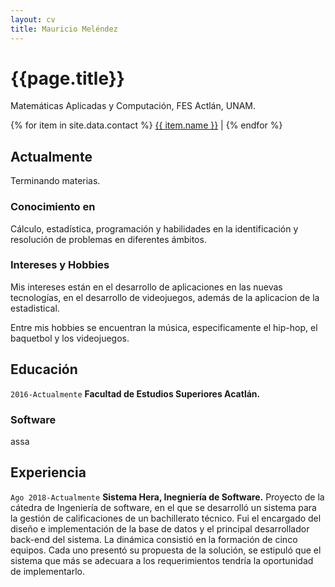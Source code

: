 ```yaml
---
layout: cv
title: Mauricio Meléndez
---
```

# {{page.title}}
Matemáticas Aplicadas y Computación, FES Actlán, UNAM.

<div id="webaddress">
{% for item in site.data.contact %}
  <a href="{{ item.link }}">{{ item.name }}</a> |
{% endfor %}
</div>

## Actualmente

Terminando materias.

### Conocimiento en

Cálculo, estadística, programación y habilidades en la identificación y resolución de problemas en diferentes ámbitos.


### Intereses y Hobbies

Mis intereses están en el desarrollo de aplicaciones en las nuevas tecnologías, en el desarrollo de videojuegos, además de la aplicacion de la estadistical.

Entre mis hobbies se encuentran la música, especificamente el hip-hop, el baquetbol y los videojuegos.

## Educación

`2016-Actualmente`
__Facultad de Estudios Superiores Acatlán.__

### Software
assa


## Experiencia

`Ago 2018-Actualmente`
__Sistema Hera, Inegniería de Software.__
Proyecto de la cátedra de Ingeniería de software, en el que se desarrolló un sistema para la gestión de calificaciones de un bachillerato técnico.
Fui el encargado del diseño e implementación de la base de datos y el principal desarrollador back-end del sistema.
La dinámica consistió en la formación de cinco equipos. Cada uno presentó su propuesta de la solución, se estipuló que el sistema que más se adecuara a los requerimientos tendría la oportunidad de implementarlo.

<!-- ### Footer

Last updated: May 2013 -->
